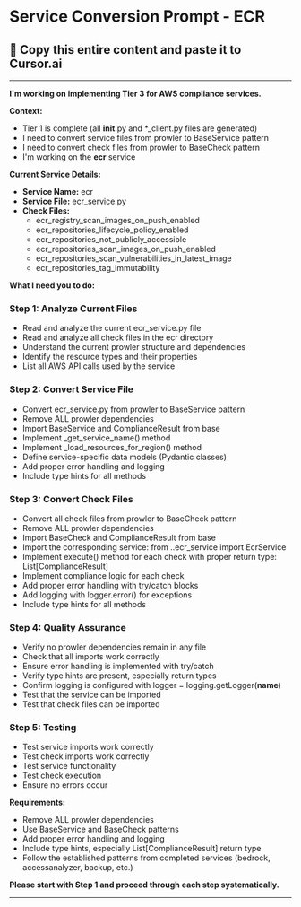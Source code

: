 # Service Conversion Prompt - ECR

## 🎯 Copy this entire content and paste it to Cursor.ai

---

**I'm working on implementing Tier 3 for AWS compliance services.**

**Context:**
- Tier 1 is complete (all __init__.py and *_client.py files are generated)
- I need to convert service files from prowler to BaseService pattern
- I need to convert check files from prowler to BaseCheck pattern
- I'm working on the **ecr** service

**Current Service Details:**
- **Service Name:** ecr
- **Service File:** ecr_service.py
- **Check Files:** 
  - ecr_registry_scan_images_on_push_enabled
  - ecr_repositories_lifecycle_policy_enabled
  - ecr_repositories_not_publicly_accessible
  - ecr_repositories_scan_images_on_push_enabled
  - ecr_repositories_scan_vulnerabilities_in_latest_image
  - ecr_repositories_tag_immutability

**What I need you to do:**

### Step 1: Analyze Current Files
- Read and analyze the current ecr_service.py file
- Read and analyze all check files in the ecr directory
- Understand the current prowler structure and dependencies
- Identify the resource types and their properties
- List all AWS API calls used by the service

### Step 2: Convert Service File
- Convert ecr_service.py from prowler to BaseService pattern
- Remove ALL prowler dependencies
- Import BaseService and ComplianceResult from base
- Implement _get_service_name() method
- Implement _load_resources_for_region() method
- Define service-specific data models (Pydantic classes)
- Add proper error handling and logging
- Include type hints for all methods

### Step 3: Convert Check Files
- Convert all check files from prowler to BaseCheck pattern
- Remove ALL prowler dependencies
- Import BaseCheck and ComplianceResult from base
- Import the corresponding service: from ..ecr_service import EcrService
- Implement execute() method for each check with proper return type: List[ComplianceResult]
- Implement compliance logic for each check
- Add proper error handling with try/catch blocks
- Add logging with logger.error() for exceptions
- Include type hints for all methods

### Step 4: Quality Assurance
- Verify no prowler dependencies remain in any file
- Check that all imports work correctly
- Ensure error handling is implemented with try/catch
- Verify type hints are present, especially return types
- Confirm logging is configured with logger = logging.getLogger(__name__)
- Test that the service can be imported
- Test that check files can be imported

### Step 5: Testing
- Test service imports work correctly
- Test check imports work correctly
- Test service functionality
- Test check execution
- Ensure no errors occur

**Requirements:**
- Remove ALL prowler dependencies
- Use BaseService and BaseCheck patterns
- Add proper error handling and logging
- Include type hints, especially List[ComplianceResult] return type
- Follow the established patterns from completed services (bedrock, accessanalyzer, backup, etc.)

**Please start with Step 1 and proceed through each step systematically.**

---
